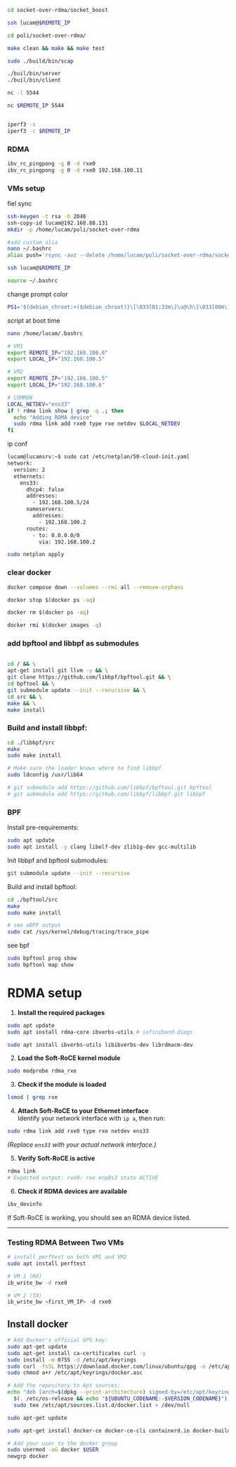 
```sh
cd socket-over-rdma/socket_boost

ssh lucam@$REMOTE_IP

cd poli/socket-over-rdma/

make clean && make && make test

sudo ./build/bin/scap

./buil/bin/server
./buil/bin/client

nc -l 5544

nc $REMOTE_IP 5544


iperf3 -s
iperf3 -c $REMOTE_IP

```




### RDMA
```sh
ibv_rc_pingpong -g 0 -d rxe0
ibv_rc_pingpong -g 0 -d rxe0 192.168.100.11
```

### VMs setup

fiel sync

```sh
ssh-keygen -t rsa -b 2048
ssh-copy-id lucam@192.168.88.131
mkdir -p /home/lucam/poli/socket-over-rdma

#add custom alia
nano ~/.bashrc
alias push='rsync -avz --delete /home/lucam/poli/socket-over-rdma/socket_boost/build lucam@192.168.100.6:/home/lucam/poli/socket-over-rdma'

ssh lucam@$REMOTE_IP

source ~/.bashrc

```

change prompt color
```sh
PS1='${debian_chroot:+($debian_chroot)}\[\033[01;33m\]\u@\h\[\033[00m\]:\[\033[01;35m\]\w\[\033[00m\]\[\033[01;31m\]\$\[\033[00m\] '
```


script at boot time
```sh
nano /home/lucam/.bashrc

# VM1
export REMOTE_IP="192.168.100.6"
export LOCAL_IP="192.168.100.5"

# VM2
export REMOTE_IP="192.168.100.5"
export LOCAL_IP="192.168.100.6"

# COMMON
LOCAL_NETDEV="ens33"
if ! rdma link show | grep -q .; then
  echo "Adding RDMA device"
  sudo rdma link add rxe0 type rxe netdev $LOCAL_NETDEV
fi

```


ip conf
```sh
lucam@lucamsrv:~$ sudo cat /etc/netplan/50-cloud-init.yaml
network:
  version: 2
  ethernets:
    ens33:
      dhcp4: false
      addresses:
        - 192.168.100.5/24
      nameservers:
        addresses:
          - 192.168.100.2
      routes:
        - to: 0.0.0.0/0
          via: 192.168.100.2

sudo netplan apply
```

### clear docker
```sh
docker compose down --volumes --rmi all --remove-orphans

docker stop $(docker ps -aq)

docker rm $(docker ps -aq)

docker rmi $(docker images -q)
```

### add bpftool and libbpf as submodules

```sh

cd / && \
apt-get install git llvm -y && \
git clone https://github.com/libbpf/bpftool.git && \
cd bpftool && \
git submodule update --init --recursive && \
cd src && \
make && \
make install
```

### Build and install libbpf:
```sh
cd ./libbpf/src
make
sudo make install

# Make sure the loader knows where to find libbpf
sudo ldconfig /usr/lib64
```


```sh
# git submodule add https://github.com/libbpf/bpftool.git bpftool
# git submodule add https://github.com/libbpf/libbpf.git libbpf
```



### BPF

Install pre-requirements:
```sh
sudo apt update
sudo apt install -y clang libelf-dev zlib1g-dev gcc-multilib
```

Init libbpf and bpftool submodules:
```sh
git submodule update --init --recursive
```


Build and install bpftool:
```sh
cd ./bpftool/src
make
sudo make install
```

```sh
# see eBPF output
sudo cat /sys/kernel/debug/tracing/trace_pipe
```

see bpf

```sh
sudo bpftool prog show
sudo bpftool map show
```


# RDMA setup

1. **Install the required packages**  
```bash
sudo apt update
sudo apt install rdma-core ibverbs-utils # infiniband-diags

sudo apt install ibverbs-utils libibverbs-dev librdmacm-dev
```

2. **Load the Soft-RoCE kernel module**  
```bash
sudo modprobe rdma_rxe
```

3. **Check if the module is loaded**  
```bash
lsmod | grep rxe
```

4. **Attach Soft-RoCE to your Ethernet interface**  
Identify your network interface with `ip a`, then run:  
```bash 
sudo rdma link add rxe0 type rxe netdev ens33
```
_(Replace `ens33` with your actual network interface.)_

5. **Verify Soft-RoCE is active**  
```bash
rdma link
# Expected output: rxe0: rxe enp0s3 state ACTIVE
```

6. **Check if RDMA devices are available**  
```bash
ibv_devinfo
```
If Soft-RoCE is working, you should see an RDMA device listed.

---

### **Testing RDMA Between Two VMs**


```bash
# install perftest on both VM1 and VM2
sudo apt install perftest

# VM 1 (RX)
ib_write_bw -d rxe0

# VM 2 (TX)
ib_write_bw <first_VM_IP> -d rxe0
```


## Install docker

```sh
# Add Docker's official GPG key:
sudo apt-get update
sudo apt-get install ca-certificates curl -y
sudo install -m 0755 -d /etc/apt/keyrings
sudo curl -fsSL https://download.docker.com/linux/ubuntu/gpg -o /etc/apt/keyrings/docker.asc
sudo chmod a+r /etc/apt/keyrings/docker.asc

# Add the repository to Apt sources:
echo "deb [arch=$(dpkg --print-architecture) signed-by=/etc/apt/keyrings/docker.asc] https://download.docker.com/linux/ubuntu \
  $(. /etc/os-release && echo "${UBUNTU_CODENAME:-$VERSION_CODENAME}") stable" | \
  sudo tee /etc/apt/sources.list.d/docker.list > /dev/null

sudo apt-get update

sudo apt-get install docker-ce docker-ce-cli containerd.io docker-buildx-plugin docker-compose-plugin -y

# Add your user to the docker group
sudo usermod -aG docker $USER
newgrp docker

```
